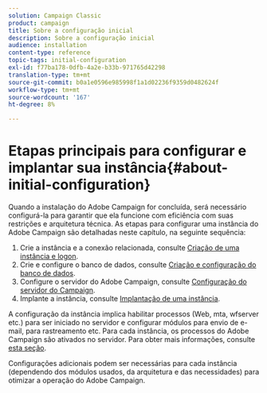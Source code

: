 ```yaml
---
solution: Campaign Classic
product: campaign
title: Sobre a configuração inicial
description: Sobre a configuração inicial
audience: installation
content-type: reference
topic-tags: initial-configuration
exl-id: f77ba178-0dfb-4a2e-b33b-971765d42298
translation-type: tm+mt
source-git-commit: b0a1e0596e985998f1a1d02236f9359d0482624f
workflow-type: tm+mt
source-wordcount: '167'
ht-degree: 8%

---
```


# Etapas principais para configurar e implantar sua instância{#about-initial-configuration}

Quando a instalação do Adobe Campaign for concluída, será necessário configurá-la para garantir que ela funcione com eficiência com suas restrições e arquitetura técnica. As etapas para configurar uma instância do Adobe Campaign são detalhadas neste capítulo, na seguinte sequência:

1. Crie a instância e a conexão relacionada, consulte [Criação de uma instância e logon](../../installation/using/creating-an-instance-and-logging-on.md).
1. Crie e configure o banco de dados, consulte [Criação e configuração do banco de dados](../../installation/using/creating-and-configuring-the-database.md).
1. Configure o servidor do Adobe Campaign, consulte [Configuração do servidor do Campaign](../../installation/using/configuring-campaign-server.md).
1. Implante a instância, consulte [Implantação de uma instância](../../installation/using/deploying-an-instance.md).

A configuração da instância implica habilitar processos (Web, mta, wfserver etc.) para ser iniciado no servidor e configurar módulos para envio de e-mail, para rastreamento etc. Para cada instância, os processos do Adobe Campaign são ativados no servidor. Para obter mais informações, consulte [esta seção](../../installation/using/configuring-campaign-server.md#enabling-processes).

Configurações adicionais podem ser necessárias para cada instância (dependendo dos módulos usados, da arquitetura e das necessidades) para otimizar a operação do Adobe Campaign.
